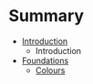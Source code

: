 # Summary

* [Introduction](README.md)
  * Introduction
* [Foundations](chapter1.md)
  * [Colours](chapter1/colours.md)

